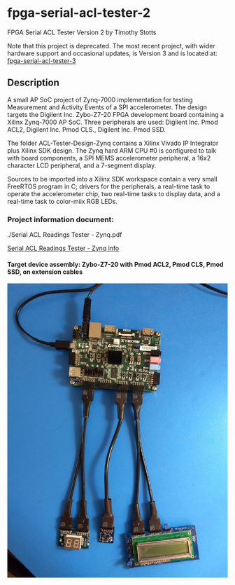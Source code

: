 # fpga-serial-acl-tester-2

FPGA Serial ACL Tester Version 2
by Timothy Stotts

Note that this project is deprecated. The most recent project, with wider
hardware support and occasional updates, is Version 3 and is located at:
[fpga-serial-acl-tester-3](https://github.com/timothystotts/fpga-serial-acl-tester-3)

## Description
A small AP SoC project of Zynq-7000 implementation for testing Measurement and Activity Events of a SPI accelerometer.
The design targets the Digilent Inc. Zybo-Z7-20 FPGA development board
containing a Xilinx Zynq-7000 AP SoC.
Three peripherals are used: Digilent Inc. Pmod ACL2, Digilent Inc. Pmod CLS.,
Digilent Inc. Pmod SSD.

The folder ACL-Tester-Design-Zynq contains a Xilinx Vivado IP Integrator plus
Xilinx SDK design. The Zynq hard ARM CPU #0 is configured to talk with board
components,
a SPI MEMS accelerometer peripheral,
a 16x2 character LCD peripheral,
and a 7-segment display.

Sources to be imported into a Xilinx SDK workspace contain
a very small FreeRTOS program in C; drivers for the peripherals,
a real-time task to operate the accelerometer chip,
two real-time tasks to display data, and a real-time task to color-miix RGB LEDs.

### Project information document:

./Serial ACL Readings Tester - Zynq.pdf

[Serial ACL Readings Tester - Zynq info](https://github.com/timothystotts/fpga-serial-acl-tester-2/blob/main/Serial%20ACL%20Readings%20Tester%20-%20Zynq.pdf)

#### Target device assembly: Zybo-Z7-20 with Pmod ACL2, Pmod CLS, Pmod SSD, on extension cables

![Target device assembly](https://github.com/timothystotts/fpga-serial-acl-tester-2/blob/main/img_serial-acl-tester-assembled-20200731.jpg)
